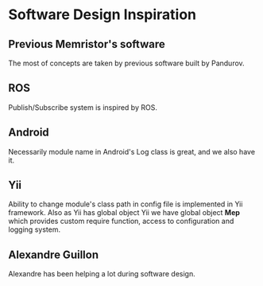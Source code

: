 # Software Design Inspiration

## Previous Memristor's software
The most of concepts are taken by previous software built by Pandurov.

## ROS
Publish/Subscribe system is inspired by ROS.

## Android 
Necessarily module name in Android's Log class is great, and we also have it.

## Yii
Ability to change module's class path in config file is implemented in Yii framework.
Also as Yii has global object Yii we have global object **Mep** which provides custom require function,
access to configuration and logging system.

## Alexandre Guillon
Alexandre has been helping a lot during software design.